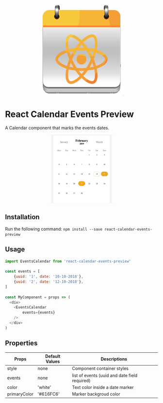 <p align="center">
  <img width="300" height="300" src="assets/rcep-logo.png">
</p>

# React Calendar Events Preview
A Calendar component that marks the events dates.

<p align="center">
  <img width="200" src="assets/rcep-prev.gif">
</p>

## Installation
Run the following command:
`npm install --save react-calendar-events-preview`

## Usage

```js
import EventsCalendar from 'react-calendar-events-preview'

const events = [
    {uuid: '1', date: '10-10-2018'},
    {uuid: '2', date: '12-10-2018'},
]

const MyComponent = props => (
  <div>
    <EventsCalendar 
        events={events}
    />
  </div>
)

```

## Properties

| Props | Default Values | Descriptions |
| --- | --- | --- |
| style | none | Component container styles |
| events | none | list of events (uuid and date field required) |
| color | 'white' | Text color inside a date marker |
| primaryColor | '#616FC6' | Marker backgroud color |
